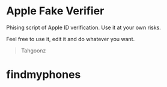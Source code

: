 Apple Fake Verifier
===================

Phising script of Apple ID verification. Use it at your own risks.

Feel free to use it, edit it and do whatever you want.

> Tahgoonz
# findmyphones
